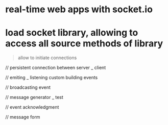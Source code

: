 # real-time web apps with socket.io 

# load socket library, allowing to access all source methods of library
> allow to initiate connections 
> <script src="/socket.io/socket.io.js"></script>

// persistent connection between server _ client 

// emiting _ listening custom building events

// broadcasting event 

// message generator _ test

// event acknowledgment 

// message form